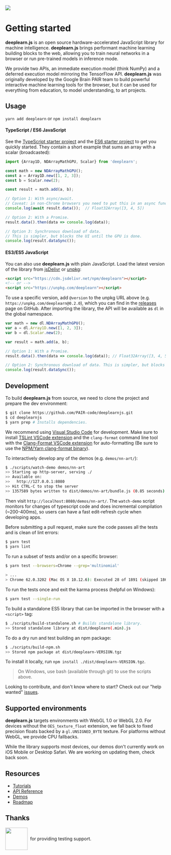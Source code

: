 <a id="travis-badge" href="https://travis-ci.org/PAIR-code/deeplearnjs" alt="Build Status">
  <img src="https://travis-ci.org/PAIR-code/deeplearnjs.svg?branch=master" />
</a>

# Getting started

**deeplearn.js** is an open source hardware-accelerated JavaScript library for
machine intelligence. **deeplearn.js** brings performant machine learning
building blocks to the web, allowing you to train neural networks in a browser
or run pre-trained models in inference mode.

We provide two APIs, an immediate execution model (think NumPy) and a deferred
execution model mirroring the TensorFlow API.
**deeplearn.js** was originally developed by the Google Brain PAIR team to build
powerful interactive machine learning tools for the browser, but it can be used
for everything from education, to model understanding, to art projects.

## Usage

`yarn add deeplearn` or `npm install deeplearn`

#### TypeScript / ES6 JavaScript
See the [TypeScript starter project](https://github.com/PAIR-code/deeplearnjs/tree/master/starter/typescript/) and the
[ES6 starter project](https://github.com/PAIR-code/deeplearnjs/tree/master/starter/es6/) to get you quickly started. They contain a
short example that sums an array with a scalar (broadcasted):

```ts
import {Array1D, NDArrayMathGPU, Scalar} from 'deeplearn';

const math = new NDArrayMathGPU();
const a = Array1D.new([1, 2, 3]);
const b = Scalar.new(2);

const result = math.add(a, b);

// Option 1: With async/await.
// Caveat: in non-Chrome browsers you need to put this in an async function.
console.log(await result.data());  // Float32Array([3, 4, 5])

// Option 2: With a Promise.
result.data().then(data => console.log(data));

// Option 3: Synchronous download of data.
// This is simpler, but blocks the UI until the GPU is done.
console.log(result.dataSync());
```

#### ES3/ES5 JavaScript

You can also use **deeplearn.js** with plain JavaScript. Load the latest version
of the library from [jsDelivr](https://www.jsdelivr.com/) or [unpkg](https://unpkg.com):

```html
<script src="https://cdn.jsdelivr.net/npm/deeplearn"></script>
<!-- or -->
<script src="https://unpkg.com/deeplearn"></script>
```

To use a specific version, add `@version` to the unpkg URL above
(e.g. `https://unpkg.com/deeplearn@0.2.0`), which you can find in the
[releases](https://github.com/PAIR-code/deeplearnjs/releases) page on GitHub.
After importing the library, the API will be available as `dl` in the global
namespace.

```js
var math = new dl.NDArrayMathGPU();
var a = dl.Array1D.new([1, 2, 3]);
var b = dl.Scalar.new(2);

var result = math.add(a, b);

// Option 1: With a Promise.
result.data().then(data => console.log(data)); // Float32Array([3, 4, 5])

// Option 2: Synchronous download of data. This is simpler, but blocks the UI.
console.log(result.dataSync());
```


## Development

To build **deeplearn.js** from source, we need to clone the project and prepare
the dev environment:

```bash
$ git clone https://github.com/PAIR-code/deeplearnjs.git
$ cd deeplearnjs
$ yarn prep # Installs dependencies.
```

We recommend using [Visual Studio Code](https://code.visualstudio.com/) for
development. Make sure to install [TSLint VSCode extension](https://marketplace.visualstudio.com/items?itemName=eg2.tslint) and the `clang-format` command line tool with the [Clang-Format VSCode extension](https://marketplace.visualstudio.com/items?itemName=xaver.clang-format) for auto-formatting (Be sure to use the [NPM/Yarn clang-format binary](https://github.com/angular/clang-format)).


To interactively develop any of the demos (e.g. `demos/nn-art/`):

```bash
$ ./scripts/watch-demo demos/nn-art
>> Starting up http-server, serving ./
>> Available on:
>>   http://127.0.0.1:8080
>> Hit CTRL-C to stop the server
>> 1357589 bytes written to dist/demos/nn-art/bundle.js (0.85 seconds) at 10:34:45 AM
```

Then visit `http://localhost:8080/demos/nn-art/`. The
`watch-demo` script monitors for changes of typescript code and does
incremental compilation (~200-400ms), so users can have a fast edit-refresh
cycle when developing apps.

Before submitting a pull request, make sure the code passes all the tests and is clean of lint errors:

```bash
$ yarn test
$ yarn lint
```

To run a subset of tests and/or on a specific browser:

```bash
$ yarn test --browsers=Chrome --grep='multinomial'
 
> ...
> Chrome 62.0.3202 (Mac OS X 10.12.6): Executed 28 of 1891 (skipped 1863) SUCCESS (6.914 secs / 0.634 secs)
```

To run the tests once and exit the karma process (helpful on Windows):

```bash
$ yarn test --single-run
```

To build a standalone ES5 library that can be imported in the browser with a
`<script>` tag:

```bash
$ ./scripts/build-standalone.sh # Builds standalone library.
>> Stored standalone library at dist/deeplearn(.min).js
```

To do a dry run and test building an npm package:

```bash
$ ./scripts/build-npm.sh
>> Stored npm package at dist/deeplearn-VERSION.tgz
```

To install it locally, run `npm install ./dist/deeplearn-VERSION.tgz`.

> On Windows, use bash (available through git) to use the scripts above.

Looking to contribute, and don't know where to start? Check out our "help wanted"
[issues](https://github.com/PAIR-code/deeplearnjs/issues?q=is%3Aissue+is%3Aopen+label%3A%22help+wanted%22).

## Supported environments

**deeplearn.js** targets environments with WebGL 1.0 or WebGL 2.0. For devices
without the `OES_texture_float` extension, we fall back to fixed precision
floats backed by a `gl.UNSIGNED_BYTE` texture. For platforms without WebGL,
we provide CPU fallbacks.

While the library supports most devices, our demos don't currently work on
iOS Mobile or Desktop Safari. We are working on updating them, check back soon.

## Resources

* [Tutorials](https://deeplearnjs.org/docs/tutorials/index.html)
* [API Reference](https://deeplearnjs.org/docs/api/globals.html)
* [Demos](https://deeplearnjs.org/index.html#demos)
* [Roadmap](https://deeplearnjs.org/docs/roadmap.html)

## Thanks

<p style="display:flex; align-items:center;">
  <a href="https://www.browserstack.com/">
    <img src="https://www.browserstack.com/images/layout/browserstack-logo-600x315.png" height="70" style="height:70px;">
  </a>
  <span>&nbsp; for providing testing support.</span>
</p>
